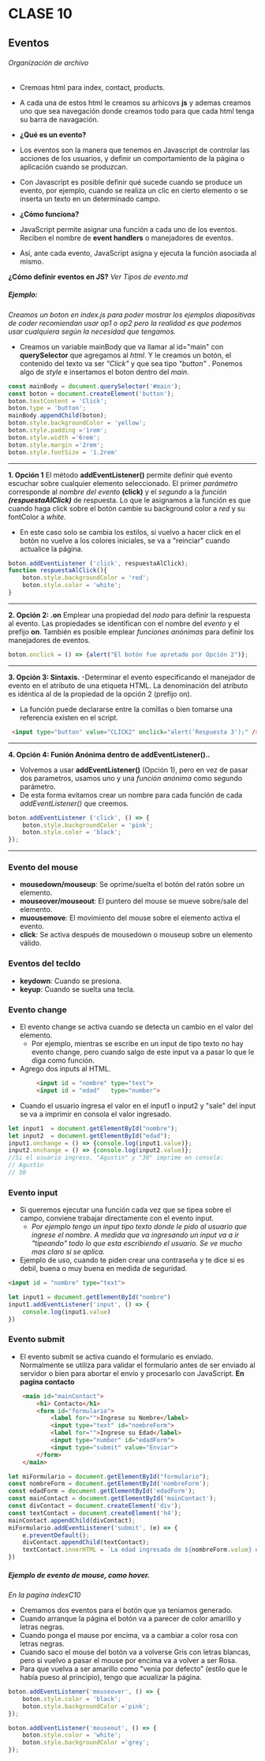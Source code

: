 # CLASE 10

## Eventos
###### Organización de archivo
- Cremoas html para index, contact, products.
- A cada una de estos html le creamos su arhicovs **js** y ademas creamos uno que sea navegación donde creamos todo para que cada html tenga su barra de navagación.


- **¿Qué es un evento?**
- Los eventos son la manera que tenemos en Javascript de controlar las acciones de los usuarios, y definir un comportamiento de la página o aplicación cuando se produzcan.
- Con Javascript es posible definir qué sucede cuando se produce un evento, por ejemplo, cuando se realiza un clic en cierto elemento o se inserta un texto en un determinado campo.
- **¿Cómo funciona?**
- JavaScript permite asignar una función a cada uno de los eventos. Reciben el nombre de **event handlers** o manejadores de eventos.
- Así, ante cada evento, JavaScript asigna y ejecuta la función asociada al mismo.

**¿Cómo definir eventos en JS?**
*Ver Tipos de evento.md*

##### Ejemplo: 
*Creamos un boton en index.js para poder mostrar los ejemplos*
*diapositivas de coder recomiendan usar op1 o op2 pero la realidad es que podemos usar cualquiera según la necesidad que tengamos.*
- Creamos un variable mainBody que va llamar al id="main" con **querySelector** que agregamos al *html*. Y le creamos un botón, el contenido del texto va ser *"Click"* y que sea tipo *"button"* . Ponemos algo de *style* e insertamos el boton dentro del *main*.
```js
const mainBody = document.querySelector('#main');
const boton = document.createElement('button');
boton.textContent = 'Click';
boton.type = 'button';
mainBody.appendChild(boton);
boton.style.backgroundColor = 'yellow';
boton.style.padding ='1rem';
boton.style.width ='6rem';
boton.style.margin ='2rem';
boton.style.fontSize = '1.2rem'
```
---
**1. Opción 1**
El método **addEventListener()** permite definir qué evento escuchar sobre cualquier elemento seleccionado.
El primer *parámetro* corresponde al *nombre del evento* **(click)** y el *segundo* a la *función* ***(respuestaAlClick)*** de respuesta. Lo que le asignamos a la función es que cuando haga click sobre el botón cambie su background color a *red* y su fontColor a *white*.
- En este caso solo se cambia los estilos, si vuelvo a hacer click en el botón no vuelve a los colores iniciales, se va a "reinciar" cuando actualice la página.
```js
boton.addEventListener ('click', respuestaAlClick);
function respuestaAlClick(){
    boton.style.backgroundColor = 'red';
    boton.style.color = 'white';
}
```
---
**2. Opción 2: .on**
Emplear una propiedad del *nodo* para definir la respuesta al evento. Las propiedades se identifican con el nombre del *evento* y el prefijo **on**.
También es posible emplear *funciones anónimas* para definir los manejadores de eventos.
```js
boton.onclick = () => {alert("El botón fue apretado por Opción 2")};
```
---
**3. Opción 3: Sintaxis.**
-Determinar el evento especificando el manejador de evento en el atributo de una etiqueta HTML. La denominación del atributo es idéntica al de la propiedad de la opción 2 (prefijo on).
- La función puede declararse entre la comillas o bien tomarse una referencia existen en el script.
```html
 <input type="button" value="CLICK2" onclick="alert('Respuesta 3');" />
```
---
**4. Opción 4: Funión Anónima dentro de addEventListener()..**
- Volvemos a usar **addEventListener()** (Opción 1), pero en vez de pasar dos parametros, usamos uno y una *función anónima* como segundo parámetro.
- De esta forma evitamos crear un nombre para cada función de cada *addEventListener()* que creemos.
```js
boton.addEventListener ('click', () => {
    boton.style.backgroundColor = 'pink';
    boton.style.color = 'black';
});
```
---
### Evento del mouse

- **mousedown/mouseup**: Se oprime/suelta el botón del ratón sobre un elemento.
- **mouseover/mouseout**:  El puntero del mouse se mueve sobre/sale del elemento.
- **muousemove**: El movimiento del mouse sobre el elemento activa el evento.
- **click**: Se activa después de mousedown o mouseup sobre un elemento válido.

### Eventos del tecldo

- **keydown**: Cuando se presiona.
- **keyup**: Cuando se suelta una tecla.

### Evento change

- El evento change se activa cuando se detecta un cambio en el valor del elemento. 
    - Por ejemplo, mientras se escribe en un input de tipo texto no hay evento change, pero cuando salgo de este input va a pasar lo que le diga como función.
- Agrego dos inputs al HTML.
```html
        <input id = "nombre" type="text">
        <input id = "edad"   type="number">
```
- Cuando el usuario ingresa el valor en el input1 o input2 y "sale" del input se va a imprimir en consola el valor ingresado.
```js
let input1  = document.getElementById("nombre");
let input2  = document.getElementById("edad");
input1.onchange = () => {console.log(input1.value)};
input2.onchange = () => {console.log(input2.value)};
//Si el usuario ingreso, "Agustin" y "30" imprime en consola:
// Agustin
// 30
```
### Evento input

- Si queremos ejecutar una función cada vez que se tipea sobre el campo, conviene trabajar directamente con el evento input.
    - *Por ejemplo tengo un input tipo texto donde le pido al usuario que ingrese el nombre. A medida que va ingresando un input va a ir "tipeando" todo lo que esta escribiendo el usuario. Se ve mucho mas claro si se aplica.*
- Ejemplo de uso, cuando te piden crear una contraseña y te dice si es debil, buena o muy buena en medida de seguridad.
```html
<input id = "nombre" type="text">
```
```js
let input1 = document.getElementById("nombre")
input1.addEventListener('input', () => {
    console.log(input1.value)
})

```
### Evento submit
- El evento submit se activa cuando el formulario es enviado. Normalmente se utiliza para validar el formulario antes de ser enviado al servidor o bien para abortar el envío y procesarlo con JavaScript.
**En pagina contacto**
```html
    <main id="mainContact"> 
        <h1> Contacto</h1>
        <form id="formulario">
            <label for="">Ingrese su Nombre</label>
            <input type="text" id="nombreForm">
            <label for="">Ingrese su Edad</label>
            <input type="number" id="edadForm">
            <input type="submit" value="Enviar">
        </form>
    </main>
```
```js
let miFormulario = document.getElementById("formulario");
const nombreForm = document.getElementById('nombreForm');
const edadForm = document.getElementById('edadForm');
const mainContact = document.getElementById('mainContact');
const divContact = document.createElement('div');
const textContact = document.createElement('h4');
mainContact.appendChild(divContact);
miFormulario.addEventListener('submit', (e) => {
    e.preventDefault();
    divContact.appendChild(textContact);
    textContact.innerHTML = `La edad ingresada de ${nombreForm.value} es ${edadForm.value}`;
})
```
##### Ejemplo de evento de mouse, como hover.
*En la pagina indexC10*
- Cremamos dos eventos para el botón que ya teniamos generado.
- Cuando arranque la página el botón va a parecer de color amarillo y letras negras.
- Cuando ponga el mause por encima, va a cambiar a color rosa con letras negras.
- Cuando saco el mouse del botón va a volverse Gris con letras blancas, pero si vuelvo a pasar el mouse por encima va a volver a ser Rosa.
- Para que vuelva a ser amarillo como "venia por defecto" (estilo que le había pueso al principio), tengo que acualizar la página.
```js
boton.addEventListener('mouseover', () => {
    boton.style.color = 'black';
    boton.style.backgroundColor ='pink';
});

boton.addEventListener('mouseout', () => {
    boton.style.color = 'white';
    boton.style.backgroundColor ='grey';
});
```
